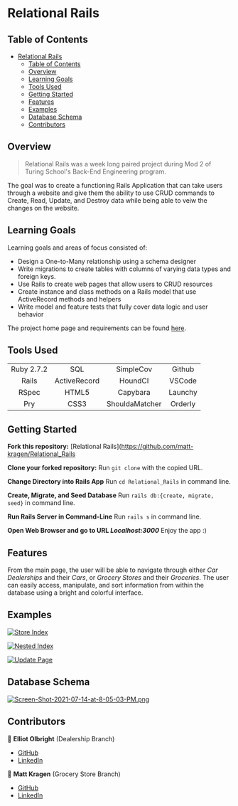 # Relational Rails 

## Table of Contents

- [Relational Rails](#relational-rails)
  - [Table of Contents](#table-of-contents)
  - [Overview](#overview)
  - [Learning Goals](#learning-goals)
  - [Tools Used](#tools-used)
  - [Getting Started](#getting-started)
  - [Features](#features)
  - [Examples](#examples)
  - [Database Schema](#database-schema)
  - [Contributors](#contributors)

## Overview

> Relational Rails was a week long paired project during Mod 2 of Turing School's Back-End Engineering program.

The goal was to create a functioning Rails Application that can take users through a website and give them the ability to use CRUD commands to Create, Read, Update, and Destroy data while being able to veiw the changes on the website.

## Learning Goals

Learning goals and areas of focus consisted of:
- Design a One-to-Many relationship using a schema designer
- Write migrations to create tables with columns of varying data types and foreign keys.
- Use Rails to create web pages that allow users to CRUD resources
- Create instance and class methods on a Rails model that use ActiveRecord methods and helpers
- Write model and feature tests that fully cover data logic and user behavior

The project home page and requirements can be found [here](https://backend.turing.edu/module2/projects/relational_rails).

## Tools Used
|             |               |               |               |
|   :----:    |    :----:     |    :----:     |    :----:     |
| Ruby 2.7.2  | SQL           | SimpleCov     | Github        |
| Rails       | ActiveRecord  | HoundCI       | VSCode        |
| RSpec       | HTML5         | Capybara      | Launchy       |
| Pry         | CSS3          | ShouldaMatcher| Orderly       |

## Getting Started

**Fork this repository:** [Relational Rails](https://github.com/matt-kragen/Relational_Rails

**Clone your forked repository:** Run `git clone` with the copied URL.

**Change Directory into Rails App** Run `cd Relational_Rails` in command line.

**Create, Migrate, and Seed Database** Run `rails db:{create, migrate, seed}` in command line.

**Run Rails Server in Command-Line** Run `rails s` in command line.

**Open Web Browser and go to URL *Localhost:3000*** Enjoy the app :)

## Features

From the main page, the user will be able to navigate through either *Car Dealerships* and their *Cars*, or *Grocery Stores* and their *Groceries*. The user can easily access, manipulate, and sort information from within the database using a bright and colorful interface.

## Examples

[![Store Index](https://i.postimg.cc/jSZpL25f/Screen-Shot-2021-09-18-at-12-47-09-PM.png)](https://postimg.cc/tsnScXFR)

[![Nested Index](https://i.postimg.cc/x8v7YThc/Screen-Shot-2021-09-18-at-12-47-31-PM.png)](https://postimg.cc/vxmXtMQs)

[![Update Page](https://i.postimg.cc/FshC3vwV/Screen-Shot-2021-09-18-at-12-48-03-PM.png)](https://postimg.cc/s10JCkjM)

## Database Schema
[![Screen-Shot-2021-07-14-at-8-05-03-PM.png](https://i.postimg.cc/qv7KYrC9/Screen-Shot-2021-07-14-at-8-05-03-PM.png)](https://postimg.cc/PPBNpBy4)

## Contributors

👤  **Elliot Olbright** (Dealership Branch)
- [GitHub](https://github.com/ElliotOlbright)
- [LinkedIn](https://www.linkedin.com/in/elliotolbright/)

👤  **Matt Kragen** (Grocery Store Branch)
- [GitHub](https://github.com/matt-kragen)
- [LinkedIn](https://www.linkedin.com/in/mattkragen/)
